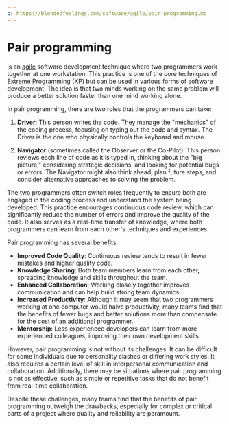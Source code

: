 ```yaml
---
b: https://blendedfeelings.com/software/agile/pair-programming.md
---
```


# Pair programming 
is an [agile](agile-methodology.md) software development technique where two programmers work together at one workstation. This practice is one of the core techniques of [Extreme Programming (XP)](extreme-programming-xp.md) but can be used in various forms of software development. The idea is that two minds working on the same problem will produce a better solution faster than one mind working alone.

In pair programming, there are two roles that the programmers can take:

1. **Driver**: This person writes the code. They manage the "mechanics" of the coding process, focusing on typing out the code and syntax. The Driver is the one who physically controls the keyboard and mouse.

2. **Navigator** (sometimes called the Observer or the Co-Pilot): This person reviews each line of code as it is typed in, thinking about the "big picture," considering strategic decisions, and looking for potential bugs or errors. The Navigator might also think ahead, plan future steps, and consider alternative approaches to solving the problem.

The two programmers often switch roles frequently to ensure both are engaged in the coding process and understand the system being developed. This practice encourages continuous code review, which can significantly reduce the number of errors and improve the quality of the code. It also serves as a real-time transfer of knowledge, where both programmers can learn from each other's techniques and experiences.

Pair programming has several benefits:

- **Improved Code Quality**: Continuous review tends to result in fewer mistakes and higher quality code.
- **Knowledge Sharing**: Both team members learn from each other, spreading knowledge and skills throughout the team.
- **Enhanced Collaboration**: Working closely together improves communication and can help build strong team dynamics.
- **Increased Productivity**: Although it may seem that two programmers working at one computer would halve productivity, many teams find that the benefits of fewer bugs and better solutions more than compensate for the cost of an additional programmer.
- **Mentorship**: Less experienced developers can learn from more experienced colleagues, improving their own development skills.

However, pair programming is not without its challenges. It can be difficult for some individuals due to personality clashes or differing work styles. It also requires a certain level of skill in interpersonal communication and collaboration. Additionally, there may be situations where pair programming is not as effective, such as simple or repetitive tasks that do not benefit from real-time collaboration.

Despite these challenges, many teams find that the benefits of pair programming outweigh the drawbacks, especially for complex or critical parts of a project where quality and reliability are paramount.